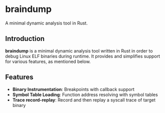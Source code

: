 # braindump

A minimal dynamic analysis tool in Rust.

## Introduction

__braindump__ is a minimal dynamic analysis tool written in Rust in order to debug Linux ELF binaries during runtime.
It provides and simplifies support for various features, as mentioned below.

## Features

* __Binary Instrumentation__: Breakpoints with callback support
* __Symbol Table Loading__: Function address resolving with symbol tables
* __Trace record-replay__: Record and then replay a syscall trace of target binary
